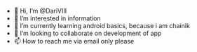 - 👋 Hi, I’m @DariVIII
- 👀 I’m interested in information
- 🌱 I’m currently learning android basics, because i am chainik
- 💞️ I’m looking to collaborate on development of app
- 📫 How to reach me via email only please

<!---
DariVIII/DariVIII is a ✨ special ✨ repository because its `README.md` (this file) appears on your GitHub profile.
You can click the Preview link to take a look at your changes.
--->
